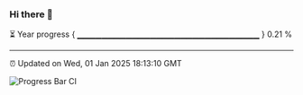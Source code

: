 ### Hi there 👋

⏳ Year progress { ▁▁▁▁▁▁▁▁▁▁▁▁▁▁▁▁▁▁▁▁▁▁▁▁▁▁▁▁▁▁ } 0.21 %

---

⏰ Updated on Wed, 01 Jan 2025 18:13:10 GMT

![Progress Bar CI](https://github.com/Shyam-Makwana/GitHub-Actions-Demo/workflows/Progress%20Bar%20CI/badge.svg)
